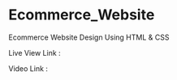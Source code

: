 # Ecommerce_Website
Ecommerce Website Design Using HTML &amp; CSS

Live View Link : 

Video Link : 
